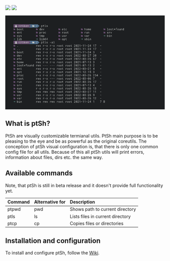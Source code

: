 [![](https://img.shields.io/github/downloads/jszczerbinsky/ptSh/total.svg)](https://github.com/jszczerbinsky/ptSh/releases/latest)
[![](https://img.shields.io/aur/version/ptsh)](https://aur.archlinux.org/packages/ptsh)

![](/img/screenshot.png)

## What is ptSh?

PtSh are visually customizable termianal utils. PtSh main purpose is to be pleasing to the eye and be as powerful as 
the original coreutils. The conception of ptSh visual configuration is, that there is only one common config file for all
utils. Because of this all ptSh utils will print errors, information about files, dirs etc. the same way.

## Available commands
Note, that ptSh is still in beta release and it doesn't provide full functionality yet.

| Command | Alternative for | Description |
| :-- | :-- | :-- |
| ptpwd | pwd | Shows path to current directory |
| ptls | ls | Lists files in current directory |
| ptcp | cp | Copies files or directories |

## Installation and configuration

To install and configure ptSh, follow the [Wiki](https://github.com/jszczerbinsky/ptSh/wiki).
